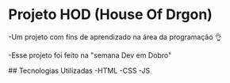 # Projeto HOD (House Of Drgon)
<p>-Um projeto com fins de aprendizado na área da programação 👌</p>
<p>-Esse projeto foi feito na "semana Dev em Dobro"</p>
## Tecnologias Utilizadas
-HTML
-CSS
-JS
